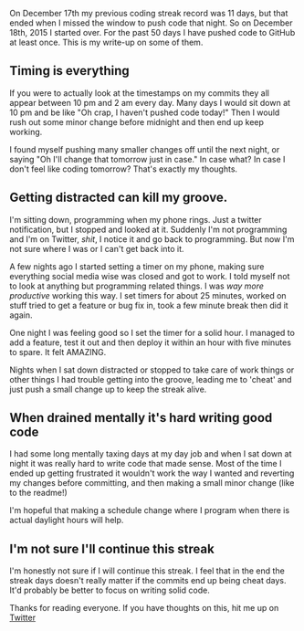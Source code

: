 On December 17th my previous coding streak record was 11 days, but that ended when I missed the window to push code that night. So on December 18th, 2015 I started over. For the past 50 days I have pushed code to GitHub at least once. This is my write-up on some of them.

## Timing is everything

If you were to actually look at the timestamps on my commits they all appear between 10 pm and 2 am every day. Many days I would sit down at 10 pm and be like "Oh crap, I haven't pushed code today!" Then I would rush out some minor change before midnight and then end up keep working.

I found myself pushing many smaller changes off until the next night, or saying "Oh I'll change that tomorrow just in case." In case what? In case I don't feel like coding tomorrow? That's exactly my thoughts.

## Getting distracted can kill my groove.

I'm sitting down, programming when my phone rings. Just a twitter notification, but I stopped and looked at it. Suddenly I'm not programming and I'm on Twitter, _shit_, I notice it and go back to programming. But now I'm not sure where I was or I can't get back into it.

A few nights ago I started setting a timer on my phone, making sure everything social media wise was closed and got to work. I told myself not to look at anything but programming related things. I was *way more productive* working this way. I set timers for about 25 minutes, worked on stuff tried to get a feature or bug fix in, took a few minute break then did it again.

One night I was feeling good so I set the timer for a solid hour. I managed to add a feature, test it out and then deploy it within an hour with five minutes to spare. It felt AMAZING.

Nights when I sat down distracted or stopped to take care of work things or other things I had trouble getting into the groove, leading me to 'cheat' and just push a small change up to keep the streak alive.

## When drained mentally it's hard writing good code

I had some long mentally taxing days at my day job and when I sat down at night it was really hard to write code that made sense. Most of the time I ended up getting frustrated it wouldn't work the way I wanted and reverting my changes before committing, and then making a small minor change (like to the readme!)

I'm hopeful that making a schedule change where I program when there is actual daylight hours will help.

## I'm not sure I'll continue this streak

I'm honestly not sure if I will continue this streak. I feel that in the end the streak days doesn't really matter if the commits end up being cheat days. It'd probably be better to focus on writing solid code.

Thanks for reading everyone. If you have thoughts on this, hit me up on [Twitter](https://twitter.com/AndrewFomera)
